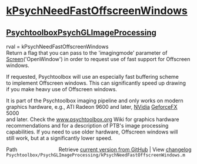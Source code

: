 # [kPsychNeedFastOffscreenWindows](kPsychNeedFastOffscreenWindows)
## [Psychtoolbox](Psychtoolbox)[PsychGLImageProcessing](PsychGLImageProcessing)

rval = kPsychNeedFastOffscreenWindows  
Return a flag that you can pass to the 'imagingmode' parameter of  
[Screen](Screen)('OpenWindow') in order to request use of fast support for Offscreen windows.  
  
If requested, Psychtoolbox will use an especially fast buffering scheme  
to implement Offscreen windows. This can significantly speed up drawing  
if you make heavy use of Offscreen windows.  
  
It is part of the Psychtoolbox imaging pipeline and only works on modern  
graphics hardware, e.g., ATI Radeon 9600 and later, [NVidia](NVidia) [GeforceFX](GeforceFX) 5000  
and later. Check the www.psychtoolbox.org Wiki for graphics hardware  
recommendations and for a description of PTB's image processing  
capabilities. If you need to use older hardware, Offscreen windows will  
still work, but at a significantly lower speed.  




<div class="code_header" style="text-align:right;">
  <span style="float:left;">Path&nbsp;&nbsp;</span> <span class="counter">Retrieve <a href=
  "https://raw.github.com/Psychtoolbox-3/Psychtoolbox-3/beta/Psychtoolbox/PsychGLImageProcessing/kPsychNeedFastOffscreenWindows.m">current version from GitHub</a> | View <a href=
  "https://github.com/Psychtoolbox-3/Psychtoolbox-3/commits/beta/Psychtoolbox/PsychGLImageProcessing/kPsychNeedFastOffscreenWindows.m">changelog</a></span>
</div>
<div class="code">
  <code>Psychtoolbox/PsychGLImageProcessing/kPsychNeedFastOffscreenWindows.m</code>
</div>

